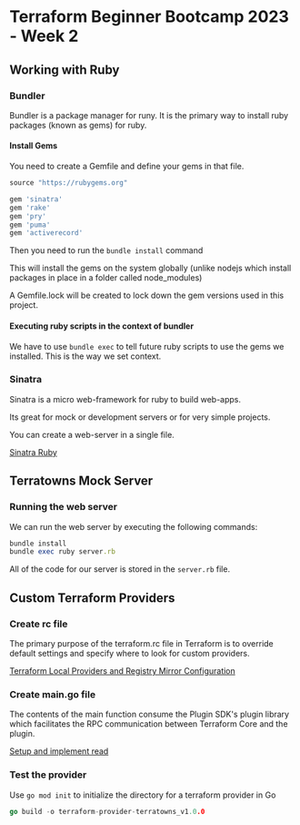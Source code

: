 # Terraform Beginner Bootcamp 2023 - Week 2

## Working with Ruby

### Bundler

Bundler is a package manager for runy. It is the primary way to install ruby packages (known as gems) for ruby.

#### Install Gems

You need to create a Gemfile and define your gems in that file.

```rb
source "https://rubygems.org"

gem 'sinatra'
gem 'rake'
gem 'pry'
gem 'puma'
gem 'activerecord'
```

Then you need to run the `bundle install` command

This will install the gems on the system globally (unlike nodejs which install packages in place in a folder called node_modules)

A Gemfile.lock will be created to lock down the gem versions used in this project.

#### Executing ruby scripts in the context of bundler

We have to use `bundle exec` to tell future ruby scripts to use the gems we installed. This is the way we set context.

### Sinatra

Sinatra is a micro web-framework for ruby to build web-apps.

Its great for mock or development servers or for very simple projects.

You can create a web-server in a single file.

[Sinatra Ruby](https://sinatrarb.com/)

## Terratowns Mock Server

### Running the web server

We can run the web server by executing the following commands:

```rb
bundle install
bundle exec ruby server.rb
```

All of the code for our server is stored in the `server.rb` file.

## Custom Terraform Providers

### Create rc file

The primary purpose of the terraform.rc file in Terraform is to override default settings and specify where to look for custom providers.

[Terraform Local Providers and Registry Mirror Configuration](https://servian.dev/terraform-local-providers-and-registry-mirror-configuration-b963117dfffa)

### Create main.go file

The contents of the main function consume the Plugin SDK's plugin library which facilitates the RPC communication between Terraform Core and the plugin.

[Setup and implement read](https://developer.hashicorp.com/terraform/tutorials/providers/provider-setup)

### Test the provider

Use `go mod init` to initialize the directory for a terraform provider in Go

```go
go build -o terraform-provider-terratowns_v1.0.0
```
